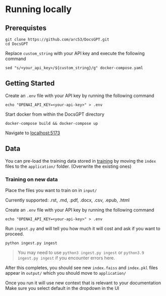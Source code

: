 # Running locally

## Prerequistes 

```
git clone https://github.com/arc53/DocsGPT.git
cd DocsGPT
```

Replace `custom_string` with your API key and execute the following command

```
sed "s/<your_api_key>/${custom_string}/g" docker-compose.yaml
```

## Getting Started

Create an `.env` file with your API key by running the following command

```
echo "OPENAI_API_KEY=<your-api-key>" > .env
```

Start docker from within the DocsGPT directory

```
docker-compose build && docker-compose up
```

Navigate to [localhost:5173](http://localhost:5173/)

## Data

You can pre-load the training data stored in [training](/training/output/docsgpt/) by moving the `index` files to the `application/` folder. (Overwrite the existing ones)

### Training on new data

Place the files you want to train on in `input/`

Currently supported: .rst, .md, .pdf, .docx, .csv, .epub, .html

Create an `.env` file with your API key by running the following command

```
echo "OPENAI_API_KEY=<your-api-key>" > .env
```

Run `ingest.py` and will tell you how much it will cost and ask if you want to proceed.

```
python ingest.py ingest
```

> You may need to use `python3 ingest.py ingest` or `python3.9 ingest.py ingest` if you encounter errors here. 

After this completes, you should see new `index.faiss` and `index.pkl` files appear in `output/` which you should move to `application/` 

Once you run it will use new context that is relevant to your documentation Make sure you select default in the dropdown in the UI

